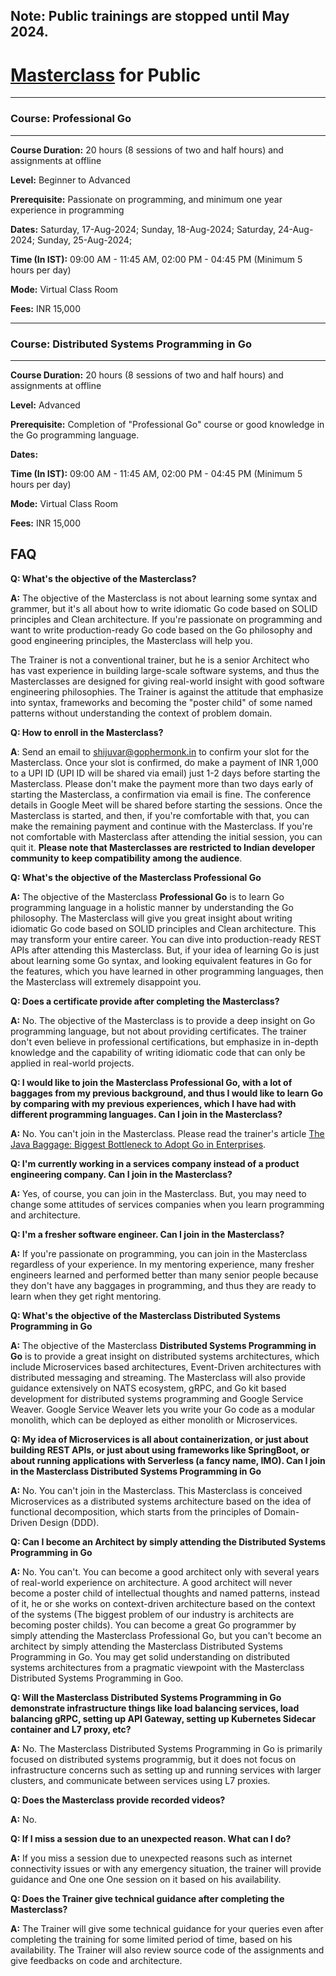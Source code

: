 ## Note: Public trainings are stopped until May 2024.
# [Masterclass](https://github.com/shijuvar/shijuvar/blob/master/masterclass.md) for Public  
-------------------------------
### Course: Professional Go
-------------------------------
**Course Duration:** 20 hours (8 sessions of two and half hours) and assignments at offline 

**Level:** Beginner to Advanced

**Prerequisite:** Passionate on programming, and minimum one year experience in programming 

**Dates:** Saturday, 17-Aug-2024; Sunday, 18-Aug-2024; Saturday, 24-Aug-2024; Sunday, 25-Aug-2024;

**Time (In IST):** 09:00 AM - 11:45 AM, 02:00 PM - 04:45 PM (Minimum 5 hours per day)

**Mode:** Virtual Class Room

**Fees:** INR 15,000

-------------------------------

### Course: Distributed Systems Programming in Go
-------------------------------
**Course Duration:** 20 hours (8 sessions of two and half hours) and assignments at offline 

**Level:** Advanced

**Prerequisite:** Completion of "Professional Go" course or good knowledge in the Go programming language.

**Dates:** 

**Time (In IST):** 09:00 AM - 11:45 AM, 02:00 PM - 04:45 PM (Minimum 5 hours per day)

**Mode:** Virtual Class Room

**Fees:** INR 15,000

## FAQ
**Q: What's the objective of the Masterclass?**

**A:** The objective of the Masterclass is not about learning some syntax and grammer, but it's all about how to write idiomatic Go code based on SOLID principles and Clean architecture. If you're passionate on programming and want to write production-ready Go code based on the Go philosophy and good engineering principles, the Masterclass will help you. 

The Trainer is not a  conventional trainer, but he is a senior Architect who has vast experience in building large-scale software systems, and thus the Masterclasses are designed for giving real-world insight with good software engineering philosophies. The Trainer is against the attitude that emphasize into syntax, frameworks and becoming the "poster child" of some named patterns without understanding the context of problem domain.  

**Q: How to enroll in the Masterclass?**

**A**: Send an email to shijuvar@gophermonk.in to confirm your slot for the Masterclass. Once your slot is confirmed, do make a payment of INR 1,000 to a UPI ID (UPI ID will be shared via email) just 1-2 days before starting the Masterclass. Please don't make the payment more than two days early of starting the Masterclass, a confirmation via email is fine. The conference details in Google Meet will be shared before starting the sessions. Once the Masterclass is started, and then, if you're comfortable with that, you can make the remaining payment and continue with the Masterclass. If you're not comfortable with Masterclass after attending the initial session, you can quit it. 
<b>Please note that Masterclasses are restricted to Indian developer community to keep compatibility among the audience</b>.  

**Q: What's the objective of the Masterclass Professional Go**

**A:** The objective of the Masterclass **Professional Go** is to learn Go programming language in a holistic manner by understanding the Go philosophy. The Masterclass will give you great insight about writing idiomatic Go code based on SOLID principles and Clean architecture. This may transform your entire career.  You can dive into production-ready REST APIs after attending this Masterclass. But, if your idea of learning Go is just about learning some Go syntax, and looking equivalent features in Go for the features, which you have learned in other programming languages, then the Masterclass will extremely disappoint you. 

**Q: Does a certificate provide after completing the Masterclass?**

**A:** No. The objective of the Masterclass is to provide a deep insight on Go programming language, but not about providing certificates. The trainer don't even believe in professional certifications, but emphasize in in-depth knowledge and the capability of writing idiomatic code that can only be applied in real-world projects.

**Q: I would like to join the Masterclass Professional Go, with a lot of baggages from my previous background, and thus I would like to learn Go by comparing with my previous experiences, which I have had with different programming languages. Can I join in the Masterclass?**

**A:** No. You can't join in the Masterclass. Please read the trainer's article [The Java Baggage: Biggest Bottleneck to Adopt Go in Enterprises](https://medium.com/@shijuvar/the-java-baggage-biggest-bottleneck-to-adopt-go-in-enterprises-2a37c80d72d9).

**Q: I'm currently working in a services company instead of a product engineering company. Can I join in the Masterclass?**

**A:** Yes, of course, you can join in the Masterclass. But, you may need to change some attitudes of services companies when you learn programming and architecture. 

**Q: I'm a fresher software engineer. Can I join in the Masterclass?**

**A:** If you're passionate on programming, you can join in the Masterclass regardless of your experience. In my mentoring experience, many fresher engineers learned and performed better than many senior people because they don't have any baggages in programming, and thus they are ready to learn when they get right mentoring. 

**Q: What's the objective of the Masterclass Distributed Systems Programming in Go**

**A:** The objective of the Masterclass **Distributed Systems Programming in Go** is to provide a great insight on distributed systems architectures, which include Microservices based architectures, Event-Driven architectures with distributed messaging and streaming. The Masterclass will also provide guidance extensively on NATS ecosystem, gRPC, and Go kit based development for distributed systems programming and Google Service Weaver. Google Service Weaver lets you write your Go code as a modular monolith, which can be deployed as either monolith or Microservices. 

**Q: My idea of Microservices is all about containerization, or just about building REST APIs, or just about using frameworks like SpringBoot, or about running applications with Serverless (a fancy name, IMO). Can I join in the Masterclass Distributed Systems Programming in Go**

**A:** No. You can't join in the Masterclass. This Masterclass is conceived Microservices as a distributed systems architecture based on the idea of functional decomposition, which starts from the principles of Domain-Driven Design (DDD).

**Q: Can I become an Architect by simply attending the Distributed Systems Programming in Go**

**A:** No. You can't. You can become a good architect only with several years of real-world experience on architecture. A good architect will never become a poster child of intellectual thoughts and named patterns, instead of it, he or she works on context-driven architecture based on the context of the systems (The biggest problem of our industry is architects are becoming poster childs). You can become a great Go programmer by simply attending the Masterclass Professional Go, but you can't become an architect by simply attending the Masterclass Distributed Systems Programming in Go. You may get solid understanding on distributed systems architectures from a pragmatic viewpoint with the Masterclass Distributed Systems Programming in Goo.    

**Q: Will the Masterclass Distributed Systems Programming in Go demonstrate infrastructure things like load balancing services, load balancing gRPC, setting up API Gateway, setting up Kubernetes Sidecar container and L7 proxy, etc?**

**A:** No. The Masterclass Distributed Systems Programming in Go is primarily focused on distributed systems programmig, but it does not focus on infrastructure concerns such as setting up and running services with larger clusters, and communicate between services using L7 proxies.     

**Q: Does the Masterclass provide recorded videos?**

**A:** No. 

**Q: If I miss a session due to an unexpected reason. What can I do?**

**A:** If you miss a session due to unexpected reasons such as internet connectivity issues or with any emergency situation, the trainer will provide guidance and One one One session on it based on his availability.

**Q: Does the Trainer give technical guidance after completing the Masterclass?**

**A:** The Trainer will give some technical guidance for your queries even after completing the training for some limited period of time, based on his availability. The Trainer will also review source code of the assignments and give feedbacks on code and architecture.    


